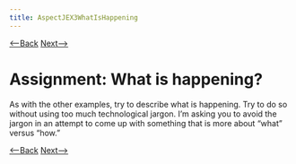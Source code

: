 ```yaml
---
title: AspectJEX3WhatIsHappening
---
```

[<--Back](AspectJEX3Possibilities) [Next-->](AspectJEX3SoWhatIsHappening)

# Assignment: What is happening?
As with the other examples, try to describe what is happening. Try to do so without using too much technological jargon. I’m asking you to avoid the jargon in an attempt to come up with something that is more about “what” versus “how.”

[<--Back](AspectJEX3Possibilities) [Next-->](AspectJEX3SoWhatIsHappening)
